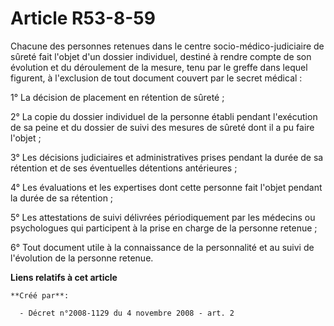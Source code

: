 # Article R53-8-59

Chacune des personnes retenues dans le centre socio-médico-judiciaire de sûreté fait l'objet d'un dossier individuel, destiné
à rendre compte de son évolution et du déroulement de la mesure, tenu par le greffe dans lequel figurent, à l'exclusion de
tout document couvert par le secret médical : 

1° La décision de placement en rétention de sûreté ; 

2° La copie du dossier individuel de la personne établi pendant l'exécution de sa peine et du dossier de suivi des mesures de
sûreté dont il a pu faire l'objet ; 

3° Les décisions judiciaires et administratives prises pendant la durée de sa rétention et de ses éventuelles détentions
antérieures ; 

4° Les évaluations et les expertises dont cette personne fait l'objet pendant la durée de sa rétention ; 

5° Les attestations de suivi délivrées périodiquement par les médecins ou psychologues qui participent à la prise en charge
de la personne retenue ; 

6° Tout document utile à la connaissance de la personnalité et au suivi de l'évolution de la personne retenue.

**Liens relatifs à cet article**

	**Créé par**:

	  - Décret n°2008-1129 du 4 novembre 2008 - art. 2
